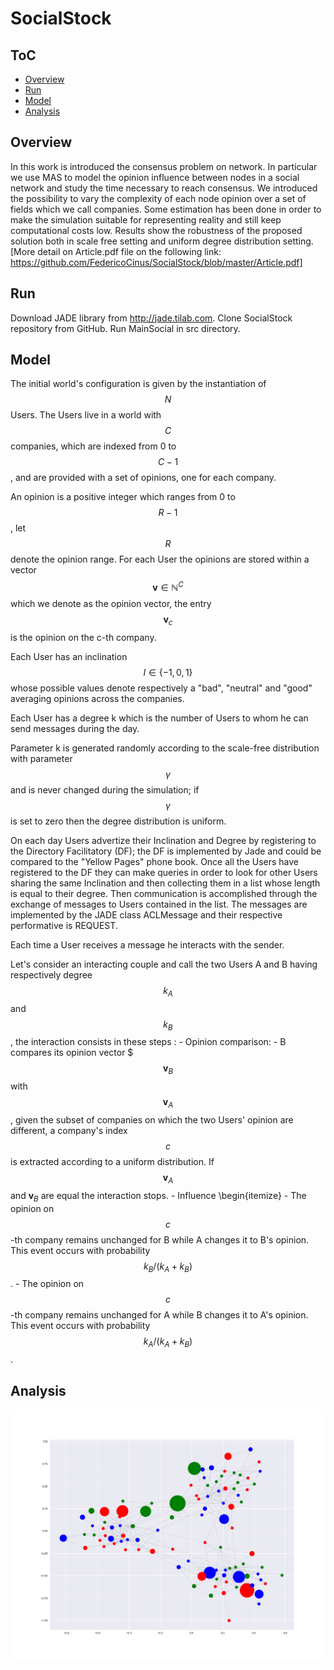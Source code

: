 # SocialStock
<script src="https://cdn.mathjax.org/mathjax/latest/MathJax.js?config=TeX-AMS-MML_HTMLorMML" type="text/javascript"></script>
## ToC
- [Overview](#overview)
- [Run](#run)
- [Model](#model)
- [Analysis](#analysis)


## Overview

In this work is introduced the consensus problem on network. In particular we use MAS to model the opinion influence between nodes in a social network and study the time necessary to reach consensus. We introduced the possibility to vary the complexity of each node opinion over a set of fields which we call companies.
Some estimation has been done in order to make the simulation suitable for representing reality and still keep computational costs low. Results show the robustness of the proposed solution both in scale free setting and uniform degree distribution setting.
[More detail on Article.pdf file on the following link: https://github.com/FedericoCinus/SocialStock/blob/master/Article.pdf]


## Run

Download JADE library from http://jade.tilab.com. Clone SocialStock repository from GitHub. Run MainSocial in src directory.


## Model
The initial world's configuration is given by the instantiation of $$N$$ Users. 
The Users live in a world with $$C$$ companies, which are indexed from 0 to $$C-1$$, and are provided with a set of opinions, one for each company.

An opinion is a positive integer which ranges from 0 to $$ R-1 $$, let $$R$$ denote the opinion range. For each User the opinions are stored within a vector $$ \mathbf{v} \in \mathbb{N}^C $$ which we denote as the opinion vector, the entry $$  \mathbf{v}_c $$ is the opinion on the c-th company.

Each User has an inclination $$I \in \{-1,0,1\}$$ whose possible values denote respectively a "bad", "neutral" and "good" averaging opinions across the companies.

Each User has a degree k which is the number of Users to whom he can send messages during the day.

Parameter k is generated randomly according to the scale-free distribution with parameter $$\gamma$$ and is never changed during the simulation; if $$\gamma$$ is set to zero then the degree distribution is uniform.

On each day Users advertize their Inclination and Degree by registering to the Directory Facilitatory (DF); the DF is implemented by Jade and could be compared to the "Yellow Pages" phone book.
Once all the Users have registered to the DF they can make queries in order to look for other Users sharing the same Inclination and then collecting them in a list whose length is equal to their degree. 
Then communication is accomplished through the exchange of messages to Users contained in the list. The messages are implemented by the JADE class ACLMessage and their respective performative is REQUEST.
 
Each time a User receives a message he interacts with the sender.

Let's consider an interacting couple and call the two Users A and B having respectively degree $$k_A$$ and 
$$k_B$$, the interaction consists in these steps :
	- Opinion comparison: 
		- B compares its opinion vector $$$\mathbf{v}_B$$ with $$\mathbf{v}_A$$, given the subset of companies on which the two Users' opinion are different, a company's index $$c$$ is extracted according to a uniform distribution. If $$\mathbf{v}_A$$ and $\mathbf{v}_B$ are equal the interaction stops. 
	- Influence	
	\begin{itemize}
		- The opinion on $$c$$-th company remains unchanged for B while A changes it to B's opinion. This event occurs with probability $$k_B/(k_A + k_B)$$.
		- The opinion on $$c$$-th company remains unchanged for A while B changes it to A's opinion. This event occurs with probability $$k_A/(k_A + k_B)$$.	 		

## Analysis

![gif][gif]


[gif]: img/gif.gif "gif"
